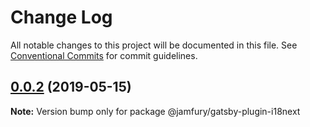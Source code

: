 # Change Log

All notable changes to this project will be documented in this file.
See [Conventional Commits](https://conventionalcommits.org) for commit guidelines.

## [0.0.2](https://github.com/JAMfury/gatsby-monorepo/compare/@jamfury/gatsby-plugin-i18next@0.0.5...@jamfury/gatsby-plugin-i18next@0.0.2) (2019-05-15)

**Note:** Version bump only for package @jamfury/gatsby-plugin-i18next

